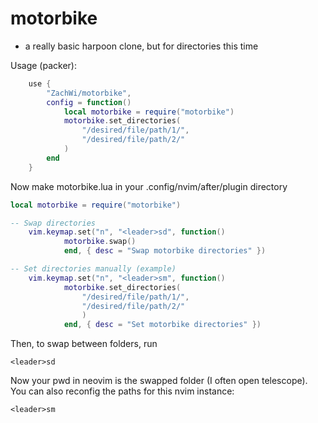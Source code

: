 # motorbike

- a really basic harpoon clone, but for directories this time

Usage (packer):
```lua
    use {
        "ZachWi/motorbike",
        config = function()
            local motorbike = require("motorbike")
            motorbike.set_directories(
                "/desired/file/path/1/",
                "/desired/file/path/2/"
            )
        end
    }
```
Now make motorbike.lua in your .config/nvim/after/plugin directory
```lua
local motorbike = require("motorbike")

-- Swap directories
    vim.keymap.set("n", "<leader>sd", function()
            motorbike.swap()
            end, { desc = "Swap motorbike directories" })

-- Set directories manually (example)
    vim.keymap.set("n", "<leader>sm", function()
            motorbike.set_directories(
                "/desired/file/path/1/",
                "/desired/file/path/2/"
                )
            end, { desc = "Set motorbike directories" })
```
Then, to swap between folders, run
```
<leader>sd
```
Now your pwd in neovim is the swapped folder (I often open telescope).
You can also reconfig the paths for this nvim instance:
```
<leader>sm
```
